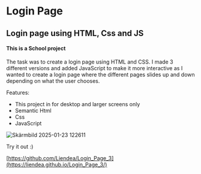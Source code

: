 # Login Page
## Login page using HTML, Css and JS 

#### This is a School project
The task was to create a login page using HTML and CSS. 
I made 3 different versions and added JavaScript to make it more interactive as I wanted to create a login page where the different pages slides up and down depending on what the user chooses. 

Features:

* This project in for desktop and larger screens only
* Semantic Html
* Css
* JavaScript
  

![Skärmbild 2025-01-23 122611](https://github.com/user-attachments/assets/501a004d-e203-48dc-a1f0-dcf27f4be66d)


Try it out :) 

[https://github.com/Liendea/Login_Page_3](https://liendea.github.io/Login_Page_3/)
